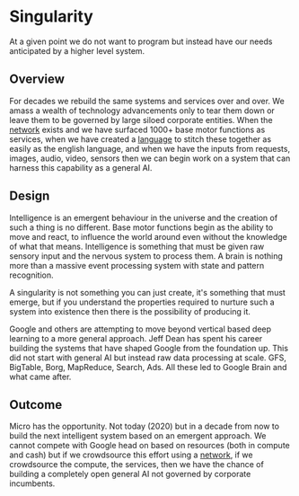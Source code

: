 # Singularity

At a given point we do not want to program but instead have our needs anticipated by a higher level system.

## Overview

For decades we rebuild the same systems and services over and over. We amass a wealth of technology advancements only to 
tear them down or leave them to be governed by large siloed corporate entities. When the [network](network.md) exists 
and we have surfaced 1000+ base motor functions as services, when we have created a [language](language.md) to stitch 
these together as easily as the english language, and when we have the inputs from requests, images, audio, video, sensors 
then we can begin work on a system that can harness this capability as a general AI. 

## Design

Intelligence is an emergent behaviour in the universe and the creation of such a thing is no different. Base motor 
functions begin as the ability to move and react, to influence the world around even without the knowledge of what 
that means. Intelligence is something that must be given raw sensory input and the nervous system to process 
them. A brain is nothing more than a massive event processing system with state and pattern recognition.

A singularity is not something you can just create, it's something that must emerge, but if you understand 
the properties required to nurture such a system into existence then there is the possibility of producing it.

Google and others are attempting to move beyond vertical based deep learning to a more general approach. Jeff Dean 
has spent his career building the systems that have shaped Google from the foundation up. This did not start with 
general AI but instead raw data processing at scale. GFS, BigTable, Borg, MapReduce, Search, Ads. All these 
led to Google Brain and what came after.

## Outcome

Micro has the opportunity. Not today (2020) but in a decade from now to build the next intelligent system based 
on an emergent approach. We cannot compete with Google head on based on resources (both in compute and cash) but 
if we crowdsource this effort using a [network](network.md), if we crowdsource the compute, the services, then 
we have the chance of building a completely open general AI not governed by corporate incumbents.

